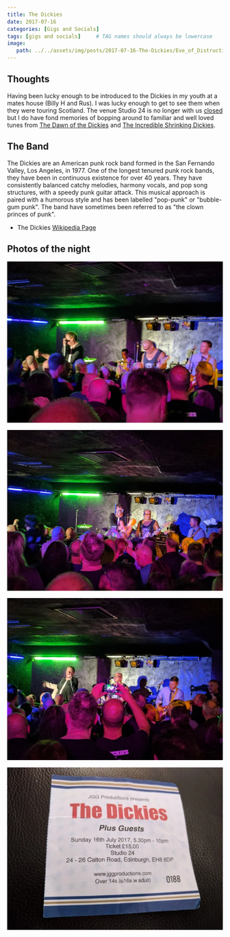 ```yaml
---
title: The Dickies
date: 2017-07-16
categories: [Gigs and Socials]
tags: [gigs and socials]     # TAG names should always be lowercase
image:
   path: ../../assets/img/posts/2017-07-16-The-Dickies/Eve_of_Distruction.webp
---
```


## Thoughts

Having been lucky enough to be introduced to the Dickies in my youth at a mates house (Billy H and Rus). I was lucky enough to get to see them when they were touring Scotland. The venue Studio 24 is no longer with us [closed](https://www.theskinny.co.uk/music/news/edinburgh-studio-24-to-close) but I do have fond  memories of bopping around to familiar and well loved tunes from [The Dawn of the Dickies](https://en.wikipedia.org/wiki/Dawn_of_the_Dickies) and [The Incredible Shrinking Dickies](https://en.wikipedia.org/wiki/The_Incredible_Shrinking_Dickies).

## The Band

The Dickies are an American punk rock band formed in the San Fernando Valley, Los Angeles, in 1977. One of the longest tenured punk rock bands, they have been in continuous existence for over 40 years. They have consistently balanced catchy melodies, harmony vocals, and pop song structures, with a speedy punk guitar attack. This musical approach is paired with a humorous style and has been labelled "pop-punk" or "bubble-gum punk". The band have sometimes been referred to as "the clown princes of punk".

* The Dickies [Wikipedia Page](https://en.wikipedia.org/wiki/The_Dickies)

## Photos of the night

![The Dickies](../../assets/img/posts/2017-07-16-The-Dickies/IMG_20170716_211456.webp)

![The Dickies](../../assets/img/posts/2017-07-16-The-Dickies/IMG_20170716_212351.webp)

![The Dickies](../../assets/img/posts/2017-07-16-The-Dickies/IMG_20170716_214400.webp)

![The Dickies](../../assets/img/posts/2017-07-16-The-Dickies/The-Dickies.webp)
